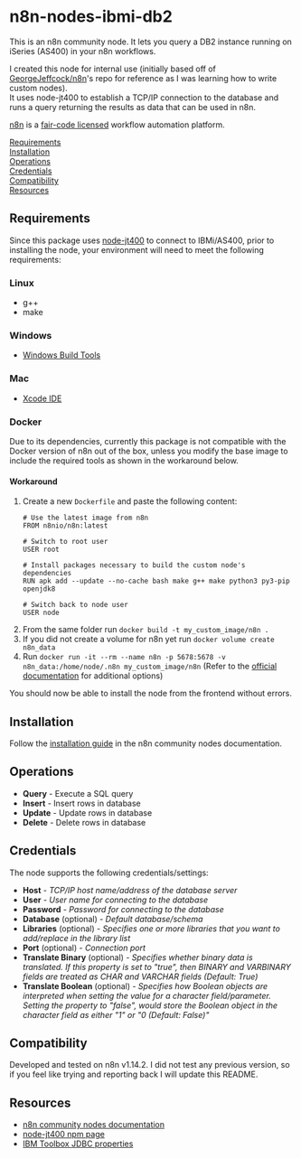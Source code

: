 # n8n-nodes-ibmi-db2

This is an n8n community node. It lets you query a DB2 instance running on iSeries (AS400) in your n8n workflows.

I created this node for internal use (initially based off of [GeorgeJeffcock/n8n](https://github.com/GeorgeJeffcock/n8n)'s repo for reference as I was learning how to write custom nodes).  
It uses node-jt400 to establish a TCP/IP connection to the database and runs a query returning the results as data that can be used in n8n.

[n8n](https://n8n.io/) is a [fair-code licensed](https://docs.n8n.io/reference/license/) workflow automation platform.

[Requirements](#requirements)  
[Installation](#installation)  
[Operations](#operations)  
[Credentials](#credentials)  
[Compatibility](#compatibility)  
[Resources](#resources)  

## Requirements

Since this package uses [node-jt400](https://github.com/tryggingamidstodin/node-jt400) to connect to IBMi/AS400, prior to installing the node, your environment will need to meet the following requirements:

### Linux

* g++
* make

### Windows
* [Windows Build Tools](https://www.npmjs.com/package/windows-build-tools)

### Mac

* [Xcode IDE](https://developer.apple.com/xcode/ide/)

### Docker
Due to its dependencies, currently this package is not compatible with the Docker version of n8n out of the box, unless
you modify the base image to include the required tools as shown in the workaround below.

#### Workaround

1. Create a new `Dockerfile` and paste the following content:
	```
	# Use the latest image from n8n
	FROM n8nio/n8n:latest
 
	# Switch to root user
	USER root
 
	# Install packages necessary to build the custom node's dependencies
	RUN apk add --update --no-cache bash make g++ make python3 py3-pip openjdk8
 
	# Switch back to node user
	USER node
	```
2. From the same folder run `docker build -t my_custom_image/n8n .`
3. If you did not create a volume for n8n yet run `docker volume create n8n_data`
4. Run `docker run -it --rm --name n8n -p 5678:5678 -v n8n_data:/home/node/.n8n my_custom_image/n8n` (Refer to the [official documentation](https://docs.n8n.io/hosting/installation/docker/#starting-n8n) for additional options)

You should now be able to install the node from the frontend without errors.

## Installation

Follow the [installation guide](https://docs.n8n.io/integrations/community-nodes/installation/) in the n8n community nodes documentation.

## Operations

* **Query** - Execute a SQL query
* **Insert** - Insert rows in database
* **Update** - Update rows in database
* **Delete** - Delete rows in database

## Credentials

The node supports the following credentials/settings:
* **Host** - _TCP/IP host name/address of the database server_
* **User** - _User name for connecting to the database_
* **Password** - _Password for connecting to the database_
* **Database** (optional) - _Default database/schema_
* **Libraries** (optional) - _Specifies one or more libraries that you want to add/replace in the library list_
* **Port** (optional) - _Connection port_
* **Translate Binary** (optional) - _Specifies whether binary data is translated. If this property is set to "true", then BINARY and VARBINARY fields are treated as CHAR and VARCHAR fields (Default: True)_
* **Translate Boolean** (optional) - _Specifies how Boolean objects are interpreted when setting the value for a character field/parameter. Setting the property to "false", would store the Boolean object in the character field as either "1" or "0 (Default: False)"_

## Compatibility

Developed and tested on n8n v1.14.2. I did not test any previous version, so if you feel like trying and reporting back I will update this README.

## Resources

* [n8n community nodes documentation](https://docs.n8n.io/integrations/community-nodes/)
* [node-jt400 npm page](https://www.npmjs.com/package/node-jt400)
* [IBM Toolbox JDBC properties](https://www.ibm.com/docs/en/i/7.5?topic=ssw_ibm_i_75/rzahh/javadoc/com/ibm/as400/access/doc-files/JDBCProperties.htm)





